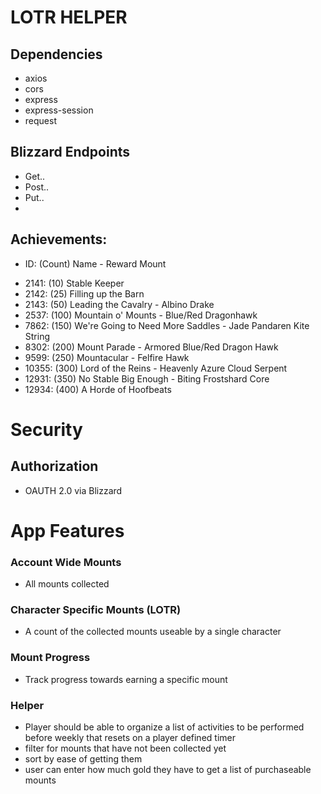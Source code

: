# **LOTR HELPER**

## Dependencies
- axios
- cors
- express
- express-session
- request

## Blizzard Endpoints
- Get..
- Post..
- Put..
-

## Achievements: 
* ID: (Count) Name - Reward Mount
- 2141: (10) Stable Keeper
- 2142: (25) Filling up the Barn
- 2143: (50) Leading the Cavalry - Albino Drake
- 2537: (100) Mountain o' Mounts - Blue/Red Dragonhawk
- 7862: (150) We're Going to Need More Saddles - Jade Pandaren Kite String
- 8302: (200) Mount Parade - Armored Blue/Red Dragon Hawk
- 9599: (250) Mountacular - Felfire Hawk
- 10355: (300) Lord of the Reins - Heavenly Azure Cloud Serpent
- 12931: (350) No Stable Big Enough - Biting Frostshard Core
- 12934: (400) A Horde of Hoofbeats



# Security
## Authorization
- OAUTH 2.0 via Blizzard

# App Features
### Account Wide Mounts
- All mounts collected

### Character Specific Mounts (LOTR)
- A count of the collected mounts useable by a single character

### Mount Progress
- Track progress towards earning a specific mount

### Helper
- Player should be able to organize a list of activities to be performed before weekly that resets on a player defined timer
- filter for mounts that have not been collected yet
- sort by ease of getting them
- user can enter how much gold they have to get a list of purchaseable mounts